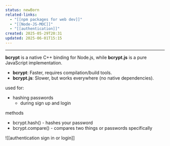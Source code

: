 ```yaml
---
status: newBorn
related-links:
  - "[[npm packages for web dev]]"
  - "[[Node-JS-MOC]]"
  - "[[authentication]]"
created: 2025-05-29T20:31
updated: 2025-06-01T15:15
---
```

---

**bcrypt** is a native C++ binding for Node.js, while **bcrypt.js** is a pure JavaScript implementation.

- **bcrypt**: Faster, requires compilation/build tools.
- **bcrypt.js**: Slower, but works everywhere (no native dependencies).


used for:
- hashing passwords
	- during sign up and login

methods
- bcrypt.hash() - hashes your password
- bcrypt.compare() - compares two things or passwords specifically

![[authentication sign in or login]]